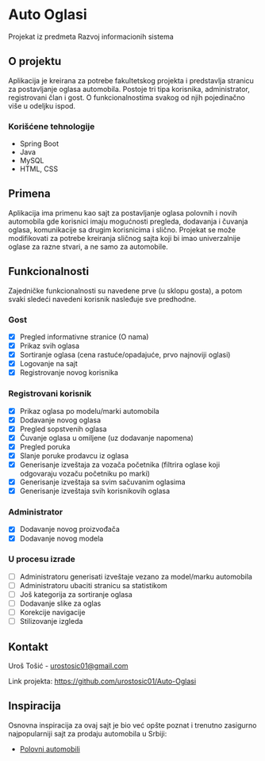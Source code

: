 # Auto Oglasi
Projekat iz predmeta Razvoj informacionih sistema

## O projektu
Aplikacija je kreirana za potrebe fakultetskog projekta i predstavlja stranicu za postavljanje oglasa automobila. Postoje tri tipa korisnika, administrator, registrovani član i gost. O funkcionalnostima svakog od njih pojedinačno više u odeljku ispod. 
  ### Korišćene tehnologije
  <ul>
    <li>Spring Boot</li>
    <li>Java</li>
    <li>MySQL</li>
    <li>HTML, CSS</li>
  </ul>

## Primena
Aplikacija ima primenu kao sajt za postavljanje oglasa polovnih i novih automobila gde korisnici imaju mogućnosti pregleda, dodavanja i čuvanja oglasa, komunikacije sa drugim korisnicima i slično. Projekat se može modifikovati za potrebe kreiranja sličnog sajta koji bi imao univerzalnije oglase za razne stvari, a ne samo za automobile.

## Funkcionalnosti
Zajedničke funkcionalnosti su navedene prve (u sklopu gosta), a potom svaki sledeći navedeni korisnik nasleđuje sve predhodne. 

### Gost
- [x] Pregled informativne stranice (O nama)
- [x] Prikaz svih oglasa
- [x] Sortiranje oglasa (cena rastuće/opadajuće, prvo najnoviji oglasi)
- [x] Logovanje na sajt
- [x] Registrovanje novog korisnika
 
### Registrovani korisnik
- [x] Prikaz oglasa po modelu/marki automobila
- [x] Dodavanje novog oglasa
- [x] Pregled sopstvenih oglasa
- [x] Čuvanje oglasa u omiljene (uz dodavanje napomena)
- [x] Pregled poruka
- [x] Slanje poruke prodavcu iz oglasa
- [x] Generisanje izveštaja za vozača početnika (filtrira oglase koji odgovaraju vozaču početniku po marki)
- [x] Generisanje izveštaja sa svim sačuvanim oglasima
- [x] Generisanje izveštaja svih korisnikovih oglasa 
      
### Administrator
- [x] Dodavanje novog proizvođača
- [x] Dodavanje novog modela

### U procesu izrade
- [ ] Administratoru generisati izveštaje vezano za model/marku automobila
- [ ] Administratoru ubaciti stranicu sa statistikom
- [ ] Još kategorija za sortiranje oglasa
- [ ] Dodavanje slike za oglas
- [ ] Korekcije navigacije
- [ ] Stilizovanje izgleda

## Kontakt
Uroš Tošić - urostosic01@gmail.com

Link projekta: https://github.com/urostosic01/Auto-Oglasi

## Inspiracija

Osnovna inspiracija za ovaj sajt je bio već opšte poznat i trenutno zasigurno najpopularniji sajt za prodaju automobila u Srbiji:
* [Polovni automobili](https://www.polovniautomobili.com)
 
